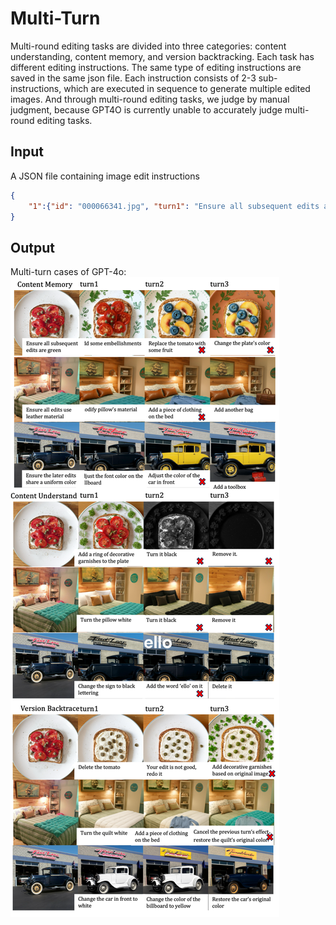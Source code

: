 # Multi-Turn 
Multi-round editing tasks are divided into three categories: content understanding, content memory, and version backtracking. Each task has different editing instructions. The same type of editing instructions are saved in the same json file. Each instruction consists of 2-3 sub-instructions, which are executed in sequence to generate multiple edited images. And through multi-round editing tasks, we judge by manual judgment, because GPT4O is currently unable to accurately judge multi-round editing tasks.


## Input
A JSON file containing image edit instructions

```json
{
    "1":{"id": "000066341.jpg", "turn1": "Ensure all subsequent edits are green, add some embellishments in the empty area of the plate", "turn2": "Replace the tomato with some fruit", "turn3": "Change the plate's color"}
}
```


## Output
Multi-turn cases of GPT-4o:
![image](../../assets/multiturn-gpt4o.png)